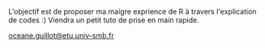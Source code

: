 L'objectif est de proposer ma maigre exprience de R à travers l'explication de codes :) 
Viendra un petit tuto de prise en main rapide.

oceane.guillot@etu.univ-smb.fr
